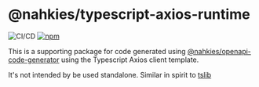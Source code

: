 # @nahkies/typescript-axios-runtime
![CI/CD](https://github.com/mnahkies/openapi-code-generator/actions/workflows/ci.yml/badge.svg)
[![npm](https://img.shields.io/npm/v/@nahkies/typescript-axios-runtime.svg)](https://www.npmjs.com/package/@nahkies/typescript-axios-runtime)


This is a supporting package for code generated using [@nahkies/openapi-code-generator](https://www.npmjs.com/package/@nahkies/openapi-code-generator) using the Typescript Axios client template.

It's not intended by be used standalone. Similar in spirit to [tslib](https://www.npmjs.com/package/tslib)
